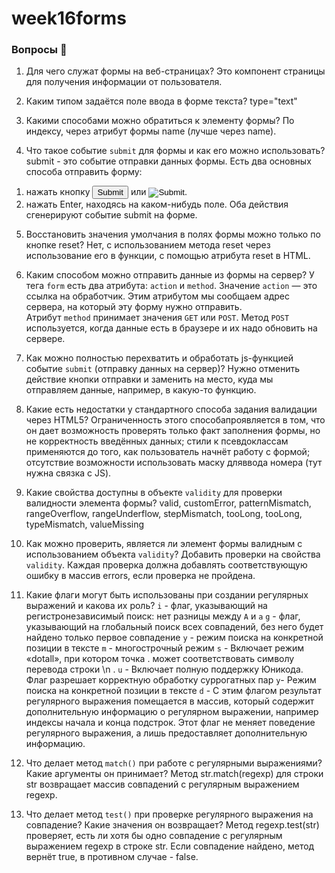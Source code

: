 # week16forms

### Вопросы 💎
1. Для чего служат формы на веб-страницах?
Это компонент страницы для получения информации от пользователя.

2. Каким типом задаётся поле ввода в форме текста?
type="text"

3. Какими способами можно обратиться к элементу формы?
По индексу, через атрибут формы name (лучше через name).

4. Что такое событие `submit` для формы и как его можно использовать?
submit - это событие отправки данных формы.
Есть два основных способа отправить форму:
1) нажать кнопку <input type="submit"> или <input type="image">.
2) нажать Enter, находясь на каком-нибудь поле.
Оба действия сгенерируют событие submit на форме.

5. Восстановить значения умолчания в полях формы можно только по кнопке reset?
Нет, с использованием метода reset через использование его в функции, с помощью атрибута reset в HTML.

6. Каким способом можно отправить данные из формы на сервер?
У тега `form` есть два атрибута: `action` и `method`.
Значение `action` — это ссылка на обработчик. Этим атрибутом мы сообщаем адрес сервера, на который эту форму нужно отправить.
Атрибут `method` принимает значения `GET` или `POST`.
Метод `POST` используется, когда данные есть в браузере и их надо обновить на сервере.

7. Как можно полностью перехватить и обработать js-функцией событие `submit` (отправку данных на сервер)?
Нужно отменить действие кнопки отправки и заменить на место, куда мы отправляем данные, например, в какую-то функцию.

8. Какие есть недостатки у стандартного способа задания валидации через HTML5?
Ограниченность этого способапроявляется в том, что он дает возможность проверять только факт заполнения формы, но не корректность введённых данных; стили к псевдоклассам применяются до того, как пользователь начнёт работу с формой; отсутствие возможности использовать маску дляввода номера (тут нужна связка с JS).

9. Какие свойства доступны в объекте `validity` для проверки валидности элемента формы?
valid, customError, patternMismatch, rangeOverflow, rangeUnderflow, stepMismatch, tooLong, tooLong, typeMismatch, valueMissing

10. Как можно проверить, является ли элемент формы валидным с использованием объекта `validity`?
Добавить проверки на свойства `validity`. Каждая проверка должна добавлять соответствующую ошибку в массив errors, если проверка не пройдена.

11. Какие флаги могут быть использованы при создании регулярных выражений и какова их роль?
`i` - флаг, указывающий на регистронезависимый поиск: нет разницы между `A` и `a`
`g` - флаг, указывающий на глобальный поиск всех совпадений, без него будет найдено только первое совпадение
`y` - режим поиска на конкретной позиции в тексте
`m` - многострочный режим
`s` - Включает режим «dotall», при котором точка . может соответствовать символу перевода строки \n .
`u` - Включает полную поддержку Юникода. Флаг разрешает корректную обработку суррогатных пар 
`y`- Режим поиска на конкретной позиции в тексте
`d` - С этим флагом результат регулярного выражения помещается в массив, который содержит дополнительную информацию о регулярном выражении, например индексы начала и конца подстрок. Этот флаг не меняет поведение регулярного выражения, а лишь предоставляет дополнительную информацию.

12. Что делает метод `match()` при работе с регулярными выражениями? Какие аргументы он принимает?
Метод str.match(regexp) для строки str возвращает массив совпадений с регулярным выражением regexp.


13. Что делает метод `test()` при проверке регулярного выражения на совпадение? Какие значения он возвращает?
Метод regexp.test(str) проверяет, есть ли хотя бы одно совпадение с регулярным выражением regexp в строке str. Если совпадение найдено, метод вернёт true, в противном случае - false.
